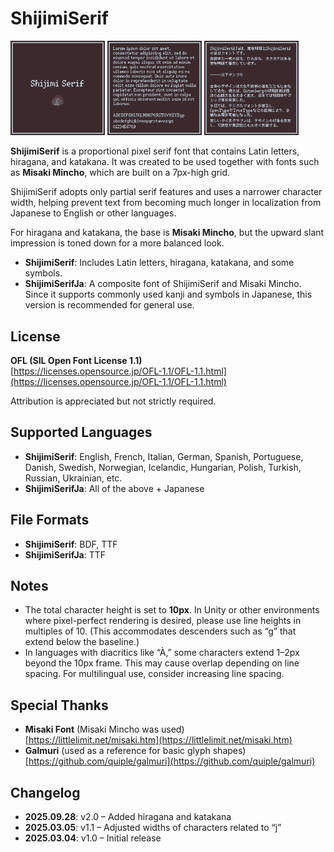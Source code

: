 # ShijimiSerif

<img src="https://github.com/uimss/shijimi_serif/blob/main/preview/preview_1.png?raw=true" width="30%"> <img src="https://github.com/uimss/shijimi_serif/blob/main/preview/preview_2.png?raw=true" width="30%"> <img src="https://github.com/uimss/shijimi_serif/blob/main/preview/preview_3.png?raw=true" width="30%">

**ShijimiSerif** is a proportional pixel serif font that contains Latin letters, hiragana, and katakana. 
It was created to be used together with fonts such as **Misaki Mincho**, which are built on a 7px-high grid.

ShijimiSerif adopts only partial serif features and uses a narrower character width, helping prevent text from becoming much longer in localization from Japanese to English or other languages.

For hiragana and katakana, the base is **Misaki Mincho**, but the upward slant impression is toned down for a more balanced look.

- **ShijimiSerif**: Includes Latin letters, hiragana, katakana, and some symbols.  
- **ShijimiSerifJa**: A composite font of ShijimiSerif and Misaki Mincho. Since it supports commonly used kanji and symbols in Japanese, this version is recommended for general use.

## License

**OFL (SIL Open Font License 1.1)**  
[https://licenses.opensource.jp/OFL-1.1/OFL-1.1.html](https://licenses.opensource.jp/OFL-1.1/OFL-1.1.html)  

Attribution is appreciated but not strictly required.

## Supported Languages

- **ShijimiSerif**: English, French, Italian, German, Spanish, Portuguese, Danish, Swedish, Norwegian, Icelandic, Hungarian, Polish, Turkish, Russian, Ukrainian, etc.  
- **ShijimiSerifJa**: All of the above + Japanese  

## File Formats

- **ShijimiSerif**: BDF, TTF  
- **ShijimiSerifJa**: TTF  

## Notes

- The total character height is set to **10px**. In Unity or other environments where pixel-perfect rendering is desired, please use line heights in multiples of 10. (This accommodates descenders such as “g” that extend below the baseline.)  
- In languages with diacritics like “À,” some characters extend 1–2px beyond the 10px frame. This may cause overlap depending on line spacing. For multilingual use, consider increasing line spacing.  

## Special Thanks

- **Misaki Font** (Misaki Mincho was used)  
  [https://littlelimit.net/misaki.htm](https://littlelimit.net/misaki.htm)  
- **Galmuri** (used as a reference for basic glyph shapes)  
  [https://github.com/quiple/galmuri](https://github.com/quiple/galmuri)  

## Changelog

- **2025.09.28**: v2.0 – Added hiragana and katakana  
- **2025.03.05**: v1.1 – Adjusted widths of characters related to “j”  
- **2025.03.04**: v1.0 – Initial release  
